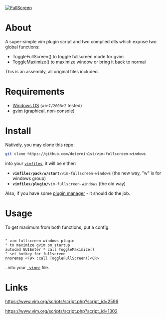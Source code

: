 [![FullScreen](https://raw.githack.com/determin1st/vim-fullscreen-windows/master/logo.png)](https://youtu.be/ER5JYFKkYDg)

# About

A super-simple vim plugin script and two compiled dlls
which expose two global functions:

- ToggleFullScreen() to toggle fullscreen mode for gvim
- ToggleMaximize() to maximize window or bring it back to normal

This is an assembly, all original files included.

# Requirements

- [Windows OS](https://youtu.be/rRm0NDo1CiY) (`win7/2008r2` tested)
- [gvim](https://vi.stackexchange.com/questions/2455/what-additional-features-do-gvim-and-or-macvim-offer-compared-to-vim-inside-a-te) (graphical, non-console)

# Install

Natively, you may clone this repo:
```bash
git clone https://github.com/determin1st/vim-fullscreen-windows
```
into your [`vimfiles`](https://stackoverflow.com/questions/37630062/two-vimfiles-directories-where-do-i-install-my-plugins),
it will be either:
- **`vimfiles/pack/w/start/`**`vim-fullscreen-windows` (the new way, "w" is for windows group)
- **`vimfiles/plugin/`**`vim-fullscreen-windows` (the old way)

Also, if you have some [plugin manager](https://github.com/junegunn/vim-plug) -
it should do the job.

# Usage

To get maximum from both functions, put a config:
```vim

" vim-fullscreen-windows plugin
" to maximize gvim on startup
autocmd GUIEnter * call ToggleMaximize()
" set hotkey for fullscreen
nnoremap <F9> :call ToggleFullScreen()<CR>

```
..into your [`_vimrc`](https://stackoverflow.com/questions/10921441/where-is-my-vimrc-file) file.

# Links

https://www.vim.org/scripts/script.php?script_id=2596

https://www.vim.org/scripts/script.php?script_id=1302



